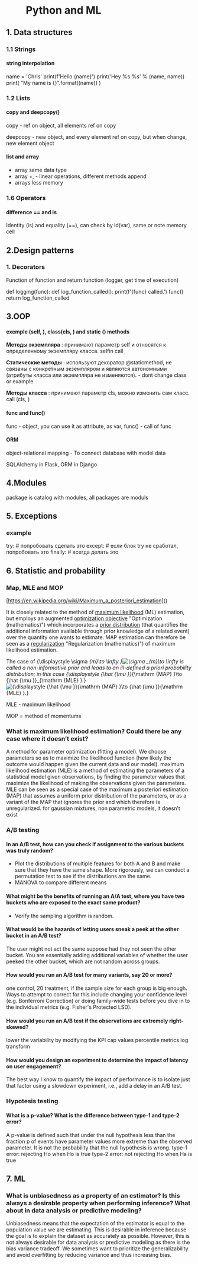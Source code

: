 # &nbsp;&nbsp;&nbsp;&nbsp;&nbsp;&nbsp;&nbsp;&nbsp;Python and ML

## 1. Data structures

### 1.1 Strings

#### string interpolation

  name = 'Chris'
  print(f'Hello {name}')
  print('Hey %s %s' % (name, name))
  print(
  "My name is {}".format((name))
  )

### 1.2 Lists

#### copy and deepcopy()

copy - ref on  object,  all elements ref on copy

deepcopy - new object, and every element ref on copy, but when change, new element object

#### list and array

- array same data type
- array +, - linear operations, different methods append
- arrays less memory

### 1.6 Operators

#### difference == and is

Identity (is) and equality (==), can check by id(var), same or note memory cell

## 2.Design patterns

### 1. Decorators

Function of function and return function (logger, get time of execution)

def logging(func):
 def log_function_called():
   print(f'{func} called.')
   func()
 return log_function_called

## 3.OOP

#### exemple (self, ), class(cls, ) and static () methods

 **Методы экземпляра** : принимают параметр self и относятся к определенному экземпляру класса. selfin call

 **Статические методы** : используют декоратор @staticmethod, не связаны с конкретным экземпляром и являются автономными (атрибуты класса или экземпляра не изменяются). - dont change class or example

**Методы класса** : принимают параметр cls, можно изменить сам класс. call (cls, )

#### func and func()

func - object, you can use it as attribute, as var, func()  - call of func

#### ORM

object-relational mapping - To connect database with model data

SQLAlchemy in Flask, ORM in Django

## 4.Modules

package is catalog with modules, all packages are moduls

## 5. Exceptions

### example

try:
    # попробовать сделать это
except:
    # если блок try не сработал, попробовать это
finally:
    # всегда делать это

## 6. Statistic and probability

### Map, MLE and MOP

[https://en.wikipedia.org/wiki/Maximum_a_posteriori_estimation]()

It is closely related to the method of [maximum likelihood](https://en.wikipedia.org/wiki/Maximum_likelihood "Maximum likelihood") (ML) estimation, but employs an augmented [optimization objective](https://en.wikipedia.org/wiki/Optimization_(mathematics)) "Optimization (mathematics)") which incorporates a [prior distribution](https://en.wikipedia.org/wiki/Prior_distribution "Prior distribution") (that quantifies the additional information available through prior knowledge of a related event) over the quantity one wants to estimate. MAP estimation can therefore be seen as a [regularization](https://en.wikipedia.org/wiki/Regularization_(mathematics)) "Regularization (mathematics)") of maximum likelihood estimation.

The case of {\displaystyle \sigma _{m}\to \infty }![\sigma _{m}\to \infty ](https://wikimedia.org/api/rest_v1/media/math/render/svg/d2e857e35d457c260d420a9e55ec398d96b7e199) is called a non-informative prior and leads to an ill-defined a priori probability distribution; in this case {\displaystyle {\hat {\mu }}_{\mathrm {MAP} }\to {\hat {\mu }}_{\mathrm {MLE} }.}![{\displaystyle {\hat {\mu }}{\mathrm {MAP} }\to {\hat {\mu }}{\mathrm {MLE} }.}](https://wikimedia.org/api/rest_v1/media/math/render/svg/fee6f2f7bd3533fb7ad0cc5880ef649e6af84223)

MLE - maximum likelihood

MOP = method of momentums

### What is maximum likelihood estimation? Could there be any case where it doesn’t exist?
A method for parameter optimization (fitting a model). We choose parameters so as to maximize the likelihood function (how likely the outcome would happen given the current data and our model).
maximum likelihood estimation (MLE) is a method of estimating the parameters of a statistical model given observations, by finding the parameter values that maximize the likelihood of making the observations given the parameters. MLE can be seen as a special case of the maximum a posteriori estimation (MAP) that assumes a uniform prior distribution of the parameters, or as a variant of the MAP that ignores the prior and which therefore is unregularized.
for gaussian mixtures, non parametric models, it doesn’t exist
### A/B testing
#### In an A/B test, how can you check if assignment to the various buckets was truly random?

* Plot the distributions of multiple features for both A and B and make sure that they have the same shape. More rigorously, we can conduct a permutation test to see if the distributions are the same.
* MANOVA to compare different means

#### What might be the benefits of running an A/A test, where you have two buckets who are exposed to the exact same product?

  * Verify the sampling algorithm is random.

#### What would be the hazards of letting users sneak a peek at the other bucket in an A/B test?
The user might not act the same suppose had they not seen the other bucket. You are essentially adding additional variables of whether the user peeked the other bucket, which are not random across groups.
#### How would you run an A/B test for many variants, say 20 or more?
one control, 20 treatment, if the sample size for each group is big enough.
Ways to attempt to correct for this include changing your confidence level (e.g. Bonferroni Correction) or doing family-wide tests before you dive in to the individual metrics (e.g. Fisher's Protected LSD).

####  How would you run an A/B test if the observations are extremely right-skewed?
lower the variability by modifying the KPI
cap values
percentile metrics
log transform

#### How would you design an experiment to determine the impact of latency on user engagement?
The best way I know to quantify the impact of performance is to isolate just that factor using a slowdown experiment, i.e., add a delay in an A/B test.

### Hypotesis testing

#### What is a p-value? What is the difference between type-1 and type-2 error?
A p-value is defined such that under the null hypothesis less than the fraction p of events have parameter values more extreme than the observed parameter. It is not the probability that the null hypothesis is wrong.
type-1 error: rejecting Ho when Ho is true
type-2 error: not rejecting Ho when Ha is true

## 7. ML
### What is unbiasedness as a property of an estimator? Is this always a desirable property when performing inference? What about in data analysis or predictive modeling?
Unbiasedness means that the expectation of the estimator is equal to the population value we are estimating. This is desirable in inference because the goal is to explain the dataset as accurately as possible. However, this is not always desirable for data analysis or predictive modeling as there is the bias variance tradeoff. We sometimes want to prioritize the generalizability and avoid overfitting by reducing variance and thus increasing bias.



